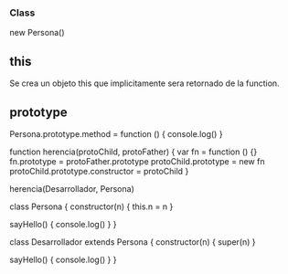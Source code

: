 ### Class

new Persona() <!-- new: crea un nuevo objeto y se le asigna como prototipo Persona -->

## this

Se crea un objeto this que implicitamente sera retornado de la function.

## prototype

Persona.prototype.method = function () {
console.log()
}

function herencia(protoChild, protoFather) {
var fn = function () {}
fn.prototype = protoFather.prototype
protoChild.prototype = new fn
protoChild.prototype.constructor = protoChild
}<!-- Asignarle un prototipo hijo quien sera su padre -->

herencia(Desarrollador, Persona)

<!-- Herencia prototipal -->

class Persona {
constructor(n) {
this.n = n
}

sayHello() {
console.log()
}
}

class Desarrollador extends Persona {
constructor(n) {
super(n)
}

sayHello() {
console.log()
}
}
